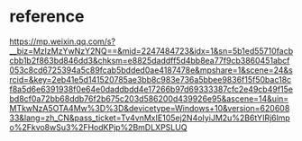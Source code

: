 # reference
https://mp.weixin.qq.com/s?__biz=MzIzMzYwNzY2NQ==&mid=2247484723&idx=1&sn=5b1ed55710facbcbb1b2f863bd846dd3&chksm=e8825daddff5d4bb8ea77f9cb3860451abcf053c8cd6725394a5c89fcab5bdded0ae4187478e&mpshare=1&scene=24&srcid=&key=2eb41e5d141520785ae3bb8c983e736a5bbee9836f15f50bac18cf8a5d6e6391938f0e64e0daddbdd4e17266b97d69333387cfc2e49cb49f15ebd8cf0a72bb68ddb76f2b675c203d586200d439926e95&ascene=14&uin=MTkwNzA5OTA4Mw%3D%3D&devicetype=Windows+10&version=62060833&lang=zh_CN&pass_ticket=Tv4vnMxIE105ej2N4oIyiJM2u%2B6tYIRj6lmpo%2Fkvo8wSu3%2FHodKPjp%2BmDLXPSLUQ
